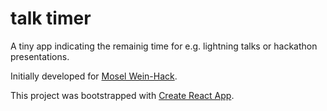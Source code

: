 # talk timer

A tiny app indicating the remainig time for e.g. lightning talks or hackathon presentations.

Initially developed for [Mosel Wein-Hack](https://mosel-wein-hack.de).

This project was bootstrapped with [Create React App](https://github.com/facebookincubator/create-react-app).
